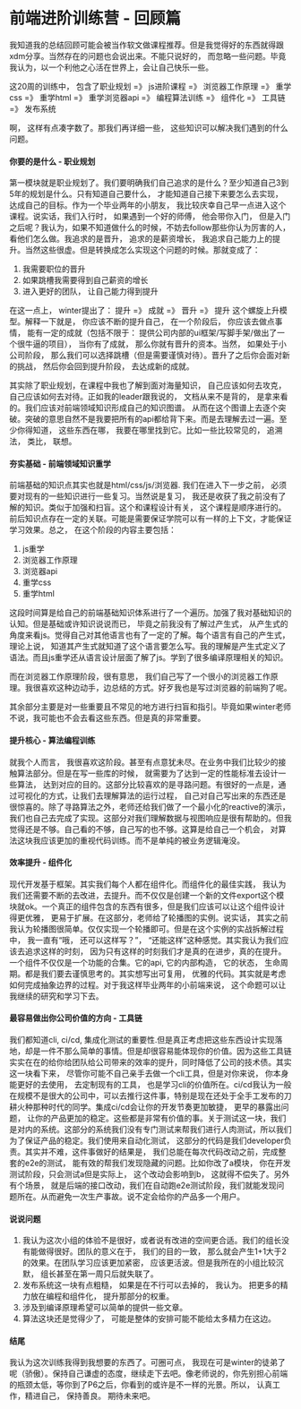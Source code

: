 # 前端进阶训练营 - 回顾篇

我知道我的总结回顾可能会被当作软文做课程推荐。但是我觉得好的东西就得跟xdm分享。当然存在的问题也会说出来。不能只说好的， 而忽略一些问题。毕竟我认为，以一个利他之心活在世界上，会让自己快乐一些。

这20周的训练中， 包含了职业规划 =》 js进阶课程 =》 浏览器工作原理 =》 重学css =》 重学html =》 重学浏览器api =》 编程算法训练 =》 组件化 =》 工具链 =》 发布系统

啊， 这样有点凑字数了。那我们再详细一些， 这些知识可以解决我们遇到的什么问题。 

#### 你要的是什么 - 职业规划
第一模块就是职业规划了。我们要明确我们自己追求的是什么？至少知道自己3到5年的规划是什么。只有知道自己要什么， 才能知道自己接下来要怎么去实现， 达成自己的目标。作为一个毕业两年的小朋友， 我比较庆幸自己早一点进入这个课程。说实话，我们入行时， 如果遇到一个好的师傅， 他会带你入门， 但是入门之后呢？我认为，如果不知道做什么的时候，不妨去follow那些你认为厉害的人， 看他们怎么做。我追求的是晋升， 追求的是薪资增长， 我追求自己能力上的提升。当然这些很虚。但是转换成怎么实现这个问题的时候。那就变成了： 
1. 我需要职位的晋升
2. 如果跳槽我需要得到自己薪资的增长
3. 进入更好的团队， 让自己能力得到提升

在这一点上， winter提出了： 提升 =》 成就 =》 晋升 =》 提升  这个螺旋上升模型。解释一下就是， 你应该不断的提升自己， 在一个阶段后， 你应该去做点事情， 能有一定的成就（包括不限于： 提供公司内部的ui框架/写脚手架/做出了一个很牛逼的项目）， 当你有了成就， 那么你就有晋升的资本。当然， 如果处于小公司阶段， 那么我们可以选择跳槽（但是需要谨慎对待）。晋升了之后你会面对新的挑战， 然后你会回到提升阶段， 去达成新的成就。

其实除了职业规划，在课程中我也了解到面对海量知识， 自己应该如何去攻克， 自己应该如何去对待。正如我的leader跟我说的， 文档从来不是背的， 是拿来看的。我们应该对前端领域知识形成自己的知识图谱。 从而在这个图谱上去逐个突破。突破的意思自然不是我要把所有的api都给背下来。而是去理解去过一遍。至少你得知道， 这些东西在哪， 我要在哪里找到它。比如一些比较常见的， 追溯法， 类比， 联想。


#### 夯实基础 - 前端领域知识重学
前端基础的知识点其实也就是html/css/js/浏览器. 我们在进入下一步之前， 必须要对现有的一些知识进行一些复习。当然说是复习， 我还是收获了我之前没有了解的知识。类似于加强和扫盲。这个和课程设计有关， 这个课程是顺序进行的。前后知识点存在一定的关联。可能是需要保证学院可以有一样的上下文，才能保证学习效果。总之， 在这个阶段的内容主要包括：
1. js重学
2. 浏览器工作原理
3. 浏览器api
4. 重学css
5. 重学html

这段时间算是给自己的前端基础知识体系进行了一个遍历。加强了我对基础知识的认知。但是基础或许知识说说而已， 毕竟之前我没有了解过产生式， 从产生式的角度来看js。觉得自己对其他语言也有了一定的了解。每个语言有自己的产生式， 理论上说， 知道其产生式就知道了这个语言要怎么写。我的理解是产生式定义了语法。而且js重学还从语言设计层面了解了js。学到了很多编译原理相关的知识。

而在浏览器工作原理阶段，很有意思， 我们自己写了一个很小的浏览器工作原理。我很喜欢这种边动手，边总结的方式。好歹我也是写过浏览器的前端狗了呢。

其余部分主要是对一些重要且不常见的地方进行扫盲和指引。毕竟如果winter老师不说，我可能也不会去看这些东西。但是真的非常重要。


#### 提升核心 - 算法编程训练
就我个人而言， 我很喜欢这阶段。甚至有点意犹未尽。在业务中我们比较少的接触算法部分。但是在写一些库的时候， 就需要为了达到一定的性能标准去设计一些算法， 达到对应的目的。这部分比较喜欢的是寻路问题。有很好的一点是，通过可视化的方式，让我们去理解算法的运行过程， 自己对自己写出来的东西还是很惊喜的。除了寻路算法之外，老师还给我们做了一个最小化的reactive的演示， 我们也自己去完成了实现。这部分对我们理解数据与视图响应是很有帮助的。但我觉得还是不够。自己看的不够，自己写的也不够。这算是给自己一个机会， 对算法这块我应该更加的重视代码训练。而不是单纯的被业务逻辑淹没。


#### 效率提升 - 组件化
现代开发基于框架。其实我们每个人都在组件化。而组件化的最佳实践， 我认为我们还需要不断的去改进，去提升。而不仅仅是创建一个新的文件export这个模块就ok。一个真正的组件包含的东西有很多，但是我们应该可以让这个组件设计得更优雅， 更易于扩展。在这部分，老师给了轮播图的实例。说实话， 其实之前我认为轮播图很简单。仅仅实现一个轮播即可。但是在这个实例的实战拆解过程中， 我一直有“哦， 还可以这样写？”， “还能这样”这种感觉。其实我认为我们应该去追求这样的时刻， 因为只有这样的时刻我们才是真的在进步，真的在提升。一个组件不仅仅是一个功能的合集。它的api, 它的内部构造， 它的状态， 生命周期。都是我们要去谨慎思考的。其实想写出可复用， 优雅的代码。其实就是考虑如何完成抽象边界的过程。对于我这样毕业两年的小前端来说， 这个命题可以让我继续的研究和学习下去。


#### 最容易做出你公司价值的方向 - 工具链
我们都知道cli, ci/cd, 集成化测试的重要性.但是真正考虑把这些东西设计实现落地，却是一件不那么简单的事情。但是却很容易能体现你的价值。因为这些工具链实实在在的给你给团队给公司带来的效率的提升，同时降低了公司的技术债。其实这一块看下来， 尽管你可能不自己亲手去做一个cli工具，但是对你来说， 你本身能更好的去使用， 去定制现有的工具， 也是学习cli的价值所在。ci/cd我认为一般在规模不是很大的公司中，可以去推行这件事，特别是现在还处于全手工发布的刀耕火种那种时代的同学。集成ci/cd会让你的开发节奏更加敏捷， 更早的暴露出问题， 让你的产品更加的稳定。这些都是非常有价值的事。关于测试这一块，我们是对内的系统。这部分的系统我们没有专门测试来帮我们进行人肉测试，所以我们为了保证产品的稳定。我们使用来自动化测试， 这部分的代码是我们developer负责。其实并不难，这件事做好的结果是， 我们总能在每次代码改动之前，完成整套的e2e的测试， 能有效的帮我们发现隐藏的问题。比如你改了a模块， 你在开发测试阶段，只会测试a但是实际上， 这个改动会影响到b， 这就得不偿失了。另外有个场景， 就是后端的接口改动，我们在自动跑e2e测试阶段，我们就能发现问题所在。从而避免一次生产事故。说不定会给你的产品多一个用户。


#### 说说问题
1. 我认为这次小组的体验不是很好，或者说有改进的空间更合适。我们的组长没有能做得很好。团队的意义在于， 我们的目的一致， 那么就会产生1+1大于2的效果。在团队学习应该更加紧密， 应该更活波。但是我所在的小组比较沉默， 组长甚至在第一周只后就失联了。
2. 发布系统这一块有点粗糙， 如果是在不行可以去掉的， 我认为。 把更多的精力放在编程和组件化， 提升那部分的权重。
3. 涉及到编译原理希望可以简单的提供一些文章。
4. 算法这块还是觉得少了， 可能是整体的安排可能不能给太多精力在这边。


#### 结尾
我认为这次训练我得到我想要的东西了。可圈可点， 我现在可是winter的徒弟了呢（骄傲）。保持自己谦虚的态度，继续走下去吧。像老师说的，你先别担心前端的瓶颈太低，等你到了P6之后，你看到的或许是不一样的光景。所以， 认真工作，精进自己， 保持善良。 期待未来吧。


